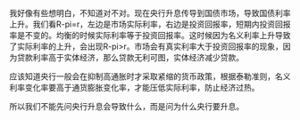 我好像有些想明白，不知道对不对。现在央行升息传导到国债市场，导致国债利率上升。我们看R-pi=r，左边是市场实际利率，右边是投资回报率，短期内投资回报率是不变的。均衡的时候实际利率等于投资回报率。这时候因为名义利率上升导致了实际利率的上升，会出现R-pi>r。市场会有真实利率大于投资回报率的现象，因为贷款利率高于实体经济，那么贷款无利可图，实体经济减少贷款。



应该知道央行一般会在抑制高通胀时才采取紧缩的货币政策，根据泰勒准则，名义利率变化率要高于通货膨胀变化率，才能压低实际利率，防止经济过热。



所以我们不能先问央行升息会导致什么，而是问为什么央行要升息。